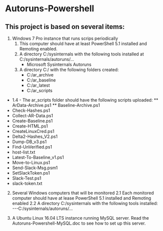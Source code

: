 # Autoruns-Powershell

## This project is based on several items:
1. Windows 7 Pro instance that runs scrips periodically
   1. This computer should have at least PowerShell 5.1 installed and Remoting enabled.
   1. A directory C:/sysinternals with the following tools installed at C:/sysinternals/autoruns/...
      * Microsoft Sysinternals Autoruns
   1. A directory C:/ with the following folders created:
      * C:/ar_archive
      * C:/ar_baseline
      * C:/ar_latest
      * C:/ar_scripts
* 1.4 - The ar_scripts folder should have the following scripts uploaded:
** ArData-Archive.ps1
** Baseline-Archive.ps1
* Check-Hashes.ps1
* Collect-AR-Data.ps1
* Create-Baseline.ps1
* Create-HTML.ps1
* CreateLinuxCred.ps1
* Delta2-Hashes_V2.ps1
* Dump-DB_v3.ps1
* Find-UnVerified.ps1
* host-list.txt
* Latest-To-Baseline_v1.ps1
* Move-to-Linux.ps1
* Send-Slack-Msg.psm1
* SetSlackToken.ps1
* Slack-Test.ps1
* slack-token.txt

2. Several Windows computers that will be monitored
2.1 Each monitored computer should have at lease PowerShell 5.1 installed and Remoting enabled
2.2 A directory C:/sysinternals with the following tools installed:
---C:/sysinternals/autoruns/...

3. A Ubuntu Linux 16.04 LTS instance running MySQL server.
Read the Autoruns-Powershell-MySQL.doc to see how to set up this server.
